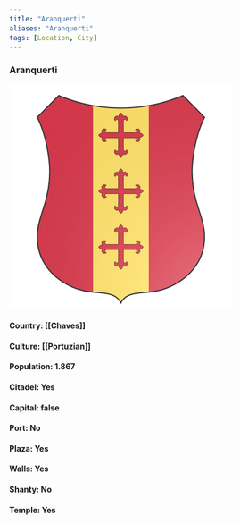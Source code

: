 ```yaml
---
title: "Aranquerti"
aliases: "Aranquerti"
tags: [Location, City]
---
```

### Aranquerti
![](attachment/2d809f9597528ef13225a0b6ae9d642d.svg)

#### Country: [[Chaves]]

#### Culture: [[Portuzian]]

#### Population: 1.867

#### Citadel: Yes

#### Capital: false

#### Port: No

#### Plaza: Yes

#### Walls: Yes

#### Shanty: No

#### Temple: Yes

